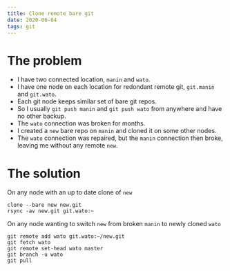 ```yaml
---
title: Clone remote bare git
date: 2020-06-04
tags: git
---
```


# The problem

- I have two connected location, `manin` and `wato`.
- I have one node on each location for redondant remote git,
  `git.manin` and `git.wato`.
- Each git node keeps similar set of bare git repos.
- So I usually `git push manin` and `git push wato` from anywhere and
  have no other backup.
- The `wato` connection was broken for months.
- I created a `new` bare repo on `manin` and cloned it on some other
  nodes.
- The `wato` connection was repaired, but the `manin` connection then
  broke, leaving me without any remote `new`.

# The solution

On any node with an up to date clone of `new`

```
clone --bare new new.git
rsync -av new.git git.wato:~
```

On any node wanting to switch `new` from broken `manin` to newly cloned `wato`

```
git remote add wato git.wato:~/new.git
git fetch wato
git remote set-head wato master
git branch -u wato
git pull
```
